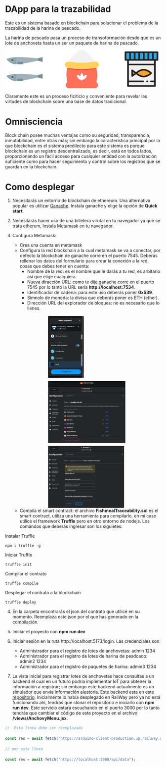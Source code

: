 # DApp para la trazabilidad

Este es un sistema basado en blockchain para solucionar el problema de la trazabilidad de la harina de pescado.

La harina de pescado pasa un proceso de transoformación desde que es un lote de anchoveta hasta un ser un paquete de harina de pescado.

<img src="Component 1.svg">

Claramente este es un proceso ficiticio y conveniente para revelar las virtudes de blockchain sobre una base de datos tradicional.

# Omnisciencia

Block chain posee muchas ventajas como su seguridad, transparencia, inmutabilidad, entre otras más; sin embargo la característica principal por la que blockchain es el sistema predilecto para este sistema es porque blockchain es un registro descentralizado, es decir, está en todos lados, proporcionando un fácil acceso para cualquier entidad con la autorización suficiente como para hacer seguimiento y control sobre los registros que se guardan en la blockchain.

# Como desplegar

1. Necesitarás un entorno de blockchain de ethereum. Una alternativa popular es utilizar [Ganache](https://archive.trufflesuite.com/ganache/). Instala ganache y elige la opción de **Quick start**.

2. Necesitarás hacer uso de una billetera virutal en tu navegador ya que se trata etherum, Instala [Metamask](https://chromewebstore.google.com/detail/metamask/nkbihfbeogaeaoehlefnkodbefgpgknn?hl=es) en tu navegador.

3. Configura Metamask:

   - Crea una cuenta en metamask
   - Configura la red blockchain a la cual metamask se va a conectar, por defecto la blockchain de ganache corre en el puerto 7545. Deberás rellenar los datos del formulario para crear la conexión a la red, cosas que debes tener en cuenta:
     - Nombre de la red: es el nombre que le darás a tu red, es arbitario así que elige cualquiera.
     - Nueva diracción URL: como te dije ganache corre en el puerto 7545 por lo tanto la URL sería **http://localhost:7534**.
     - Identificador de cadena: para este uso deberás poner **0x539**.
     - Símnolo de moneda: la divisa que deberás poner es ETH (ether).
     - Dirección URL del explorador de bloques: no es necesario que lo llenes.

   <br>

   <div style="display:grid;gap:10px; justify-content: space-evenly;grid-template-colums: 1fr 1fr 1fr;">
     
      <img style="width:auto;height:200px" src="./image.png">
     
  
      <img style="width:auto;height:200px" src="./image-1.png">
  
      <img style="width:auto;height:200px" src="./image-2.png">
      
   </div>

   - Compila el smart contract: el archivo **FishmealTraceability.sol** es el smart contract, utiliza una herramienta para compilarlo, en mi caso utilicé el framework **Truffle** pero en otro entorno de nodejs. Los comandos que deberás ingresar son los siguietes:


Instalar Truffle
```shell
npm i truffle -g
```

Iniciar Truffle
```shell
truffle init
```

Compilar el contrato
```
truffle compile
```

Desplegar el contrato a la blockchain
```
truffle deploy
```

4. En la carpeta encontrarás el json del contrato que utilicé en su momento. Reemplaza este json por el que has generado en la compilación.

5. Iniciar el proyecto con **npm run dev**

6. Iniciar sesión en la ruta http://localhost:5173/login. Las credenciales son:
    - Administrador para el registro de lotes de anchovetas: admin 1234
    - Administrador para el registro de lotes de harina de pesdcado: admin2 1234
    - Administrador para el registro de paquetes de harina: admin3 1234

7. La vista inicial para registrar lotes de anchovetas hace consultas a un backend el cual en un futuro podría implementar IoT para obtener la información a registrar; sin embargo este backend actualmente es un simulador que envía información aleatoria. Este backend esta en este [repositorio](https://github.com/axl72/Arduino-Client). Inicialmente lo había desplegado en RailWay pero ya no está funcionando ahí, tendrás que clonar el repositorio e iniciarlo con **npm run dev**. Este servicio estará escuchando en el puerto 3000 por lo tanto tendrás que cambiar el código de este proyecto en el archivo **/views/AnchovyMenu.jsx**.

```Javascript
//  Esta línea debe ser reemplazada

const res = await fetch("https://arduino-client-production.up.railway.app/api/data");

// por esta línea

const res = await fetch("https://localhost:3000/api/data");
```
